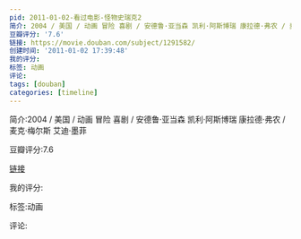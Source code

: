 ```yaml
---
pid: 2011-01-02-看过电影-怪物史瑞克2
简介: 2004 / 美国 / 动画 冒险 喜剧 / 安德鲁·亚当森 凯利·阿斯博瑞 康拉德·弗农 / 麦克·梅尔斯 艾迪·墨菲
豆瓣评分: '7.6'
链接: https://movie.douban.com/subject/1291582/
创建时间: '2011-01-02 17:39:48'
我的评分:
标签: 动画
评论:
tags: [douban]
categories: [timeline]
---
```

简介:2004 / 美国 / 动画 冒险 喜剧 / 安德鲁·亚当森 凯利·阿斯博瑞 康拉德·弗农 / 麦克·梅尔斯 艾迪·墨菲

豆瓣评分:7.6

[链接](https://movie.douban.com/subject/1291582/)

我的评分:

标签:动画

评论:


